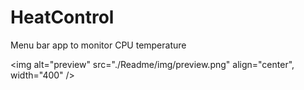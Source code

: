 # HeatControl
Menu bar app to monitor CPU temperature

<img alt="preview" src="./Readme/img/preview.png" align="center", width="400" />
